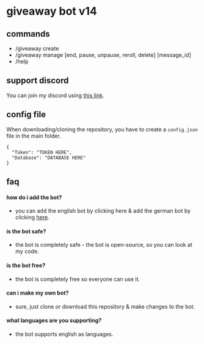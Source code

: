 # giveaway bot v14
## commands
- /giveaway create
- /giveaway manage [end, pause, unpause, reroll, delete] [message_id]
- /help

## support discord
You can join my discord using [this link](https://discord.gg/nTzWG2etMz).

## config file
When downloading/cloning the repository, you have to create a ``config.json`` file in the main folder.
```
{
  "Token": "TOKEN HERE",
  "Database": "DATABASE HERE"
}
```

## faq 
#### how do i add the bot? 
- you can add the english bot by clicking here & add the german bot by clicking [here](https://discord.com/oauth2/authorize?client_id=1008715802079399958&permissions=8&scope=bot%20applications.commands).
#### is the bot safe?
- the bot is completely safe - the bot is open-source, so you can look at my code.
#### is the bot free?
- the bot is completely free so everyone can use it.
#### can i make my own bot? 
- sure, just clone or download this repository & make changes to the bot. 
#### what languages are you supporting? 
- the bot supports english as languages.
